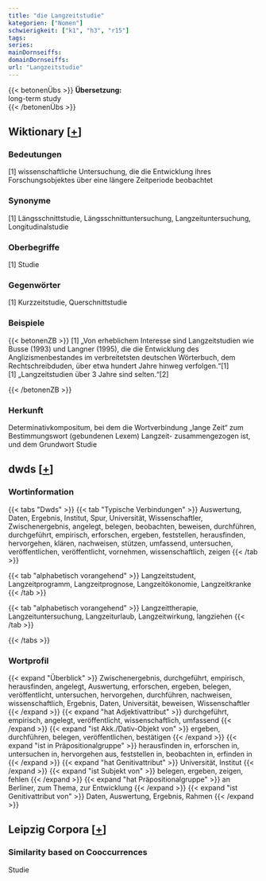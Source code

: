 ```yaml
---
title: "die Langzeitstudie"
kategorien: ["Nomen"]
schwierigkeit: ["k1", "h3", "r15"]
tags:
series:
mainDornseiffs:
domainDornseiffs:
url: "Langzeitstudie"
---
```


{{< betonenÜbs >}}
**Übersetzung:**  
long-term study  
{{< /betonenÜbs >}}

## Wiktionary [[+](https://de.wiktionary.org/wiki/Langzeitstudie)]

### Bedeutungen
[1] wissenschaftliche Untersuchung, die die Entwicklung ihres Forschungsobjektes über eine längere Zeitperiode beobachtet  

### Synonyme
[1] Längsschnittstudie, Längsschnittuntersuchung, Langzeituntersuchung, Longitudinalstudie  

### Oberbegriffe
[1] Studie  

### Gegenwörter
[1] Kurzzeitstudie, Querschnittstudie  

### Beispiele
{{< betonenZB >}}
[1] „Von erheblichem Interesse sind Langzeitstudien wie Busse (1993) und Langner (1995), die die Entwicklung des Anglizismenbestandes im verbreitetsten deutschen Wörterbuch, dem Rechtschreibduden, über etwa hundert Jahre hinweg verfolgen.“[1]  
[1] „Langzeitstudien über 3 Jahre sind selten.“[2]  

{{< /betonenZB >}}
### Herkunft
Determinativkompositum, bei dem die Wortverbindung „lange Zeit“ zum Bestimmungswort (gebundenen Lexem) Langzeit- zusammengezogen ist, und dem Grundwort Studie  



## dwds [[+](https://www.dwds.de/wb/Langzeitstudie)]

### Wortinformation
{{< tabs "Dwds" >}}
{{< tab "Typische Verbindungen" >}}
Auswertung, Daten, Ergebnis, Institut, Spur, Universität, Wissenschaftler, Zwischenergebnis, angelegt, belegen, beobachten, beweisen, durchführen, durchgeführt, empirisch, erforschen, ergeben, feststellen, herausfinden, hervorgehen, klären, nachweisen, stützen, umfassend, untersuchen, veröffentlichen, veröffentlicht, vornehmen, wissenschaftlich, zeigen
{{< /tab >}}

{{< tab "alphabetisch vorangehend" >}}
Langzeitstudent, Langzeitprogramm, Langzeitprognose, Langzeitökonomie, Langzeitkranke
{{< /tab >}}

{{< tab "alphabetisch vorangehend" >}}
Langzeittherapie, Langzeituntersuchung, Langzeiturlaub, Langzeitwirkung, langziehen
{{< /tab >}}

{{< /tabs >}}

### Wortprofil
{{< expand "Überblick" >}} Zwischenergebnis, durchgeführt, empirisch, herausfinden, angelegt, Auswertung, erforschen, ergeben, belegen, veröffentlicht, untersuchen, hervorgehen, durchführen, nachweisen, wissenschaftlich, Ergebnis, Daten, Universität, beweisen, Wissenschaftler {{< /expand >}}
{{< expand "hat Adjektivattribut" >}} durchgeführt, empirisch, angelegt, veröffentlicht, wissenschaftlich, umfassend {{< /expand >}}
{{< expand "ist Akk./Dativ-Objekt von" >}} ergeben, durchführen, belegen, veröffentlichen, bestätigen {{< /expand >}}
{{< expand "ist in Präpositionalgruppe" >}} herausfinden in, erforschen in, untersuchen in, hervorgehen aus, feststellen in, beobachten in, erfinden in {{< /expand >}}
{{< expand "hat Genitivattribut" >}} Universität, Institut {{< /expand >}}
{{< expand "ist Subjekt von" >}} belegen, ergeben, zeigen, fehlen {{< /expand >}}
{{< expand "hat Präpositionalgruppe" >}} an Berliner, zum Thema, zur Entwicklung {{< /expand >}}
{{< expand "ist Genitivattribut von" >}} Daten, Auswertung, Ergebnis, Rahmen {{< /expand >}}

## Leipzig Corpora [[+](https://corpora.uni-leipzig.de/en/res?word=Langzeitstudie&corpusId=deu_newscrawl-public_2018)]


### Similarity based on Cooccurrences
Studie


